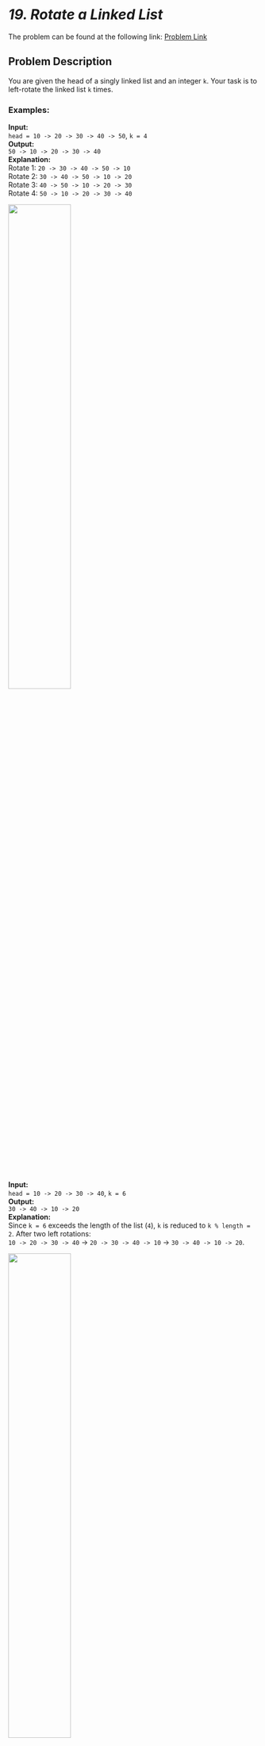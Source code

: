 # _19. Rotate a Linked List_

The problem can be found at the following link: [Problem Link](https://www.geeksforgeeks.org/problems/rotate-a-linked-list/1)

## Problem Description

You are given the head of a singly linked list and an integer `k`. Your task is to left-rotate the linked list `k` times.

### Examples:

**Input:**  
`head = 10 -> 20 -> 30 -> 40 -> 50`, `k = 4`  
**Output:**  
`50 -> 10 -> 20 -> 30 -> 40`  
**Explanation:**  
Rotate 1: `20 -> 30 -> 40 -> 50 -> 10`  
Rotate 2: `30 -> 40 -> 50 -> 10 -> 20`  
Rotate 3: `40 -> 50 -> 10 -> 20 -> 30`  
Rotate 4: `50 -> 10 -> 20 -> 30 -> 40`

<img src="https://github.com/user-attachments/assets/45c9ddf0-6231-4d56-99c7-2f008defa00a" width="50%">

**Input:**  
`head = 10 -> 20 -> 30 -> 40`, `k = 6`  
**Output:**  
`30 -> 40 -> 10 -> 20`  
**Explanation:** <br/>
Since `k = 6` exceeds the length of the list (`4`), `k` is reduced to `k % length = 2`. After two left rotations:  
`10 -> 20 -> 30 -> 40` → `20 -> 30 -> 40 -> 10` → `30 -> 40 -> 10 -> 20`.
<br/>

<img src="https://github.com/user-attachments/assets/1759b1e9-f5a5-4c2b-9da9-17aba6ea7ab1" width="50%">

### Constraints:

- $`1 <= number of nodes <= 10^5`$
- $`0 <= k <= 10^9`$
- $`0 <= data of node <= 10^9`$

## My Approach

1. **Key Observations:**

   - If `k` is greater than the length of the list, we only need to perform `k % length` rotations, as rotating the list `length` times results in the same list.
   - Breaking the linked list into two parts and re-linking the tail to the head helps achieve the rotation efficiently.

2. **Algorithm:**
   - Compute the length of the list (`len`).
   - Reduce `k` to `k % len` to handle large values of `k`.
   - If `k = 0`, return the original list as no rotation is required.
   - Traverse the list to find the new tail (the node at position `len - k`) and the new head (the node at position `len - k + 1`).
   - Break the list into two parts by setting the `next` pointer of the new tail to `nullptr`.
   - Re-link the old tail to the original head.
   - Return the new head.

## Time and Auxiliary Space Complexity

- **Expected Time Complexity:** O(n), where `n` is the length of the linked list. This is because we traverse the list twice: once to calculate its length and once to locate the new head and tail.
- **Expected Auxiliary Space Complexity:** O(1), as no additional space is used apart from a few pointers.

## Code (C++)

```cpp
class Solution {
 public:
  Node* rotate(Node* head, int k) {
    if (!head || !head->next || !k) return head;
    int len = 1;
    Node* tail = head;
    while (tail->next) tail = tail->next, len++;
    k %= len;
    if (!k) return head;
    Node* newTail = head;
    for (int i = 1; i < k; i++) newTail = newTail->next;
    Node* newHead = newTail->next;
    newTail->next = nullptr;
    tail->next = head;
    return newHead;
  }
};
```

<details>
  <summary><h2 align='center'>👨‍💻 Alternative Approach</h2></summary>

### **Alternative Approach: Optimized Left Rotation**

The idea is similar but involves fewer intermediate calculations. We aim to find the breaking point in one traversal. Here's the implementation:

```cpp
class Solution {
 public:
  Node* rotate(Node* head, int k) {
    if (!head || !head->next || k == 0) {
      return head;
    }
    int len = 1;
    Node* tail = head;
    while (tail->next) {
      tail = tail->next;
      len++;
    }
    k %= len;
    if (k == 0) {
      return head;
    }
    Node* newTail = head;
    for (int i = 1; i < k; i++) { // LEFT rotation
      newTail = newTail->next;
    }
    Node* newHead = newTail->next;
    newTail->next = nullptr;
    tail->next = head;
    return newHead;
  }
};
```

</details>

## Code (Java)

```java
class Solution {
  public Node rotate(Node head, int k) {
    if (head == null || head.next == null || k == 0) return head;
    int len = 1;
    Node tail = head;
    while (tail.next != null) {
      tail = tail.next;
      len++;
    }
    k %= len;
    if (k == 0) return head;
    Node newTail = head;
    for (int i = 1; i < k; i++) {
      newTail = newTail.next;
    }
    Node newHead = newTail.next;
    newTail.next = null;
    tail.next = head;
    return newHead;
  }
}
```

## Code (Python)

```python
class Solution:
    def rotate(self, head, k):
        if k == 0 or head is None:
            return head
        curr = head
        length = 1
        while curr.next is not None:
            curr = curr.next
            length += 1
        k %= length
        if k == 0:
            curr.next = None
            return head
        curr.next = head
        curr = head
        for _ in range(1, k):
            curr = curr.next
        newHead = curr.next
        curr.next = None
        return newHead
```

## Contribution and Support

For discussions, questions, or doubts related to this solution, feel free to connect on LinkedIn: [Any Questions](https://www.linkedin.com/in/patel-hetkumar-sandipbhai-8b110525a/). Let’s make this learning journey more collaborative!

⭐ If you find this helpful, please give this repository a star! ⭐

---

<div align="center">
  <h3><b>📍Visitor Count</b></h3>
</div>

<p align="center">
  <img src="https://profile-counter.glitch.me/Hunterdii/count.svg" />
</p>
